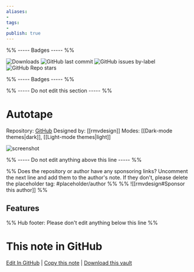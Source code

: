 ```yaml
---
aliases:
- 
tags: 
- 
publish: true
---
```


%% ----- Badges ----- %%

![Downloads](https://img.shields.io/badge/downloads-6912-573E7A?style=for-the-badge&logo=)
![GitHub last commit](https://img.shields.io/github/last-commit/rmvdesign/autotape-theme?color=573E7A&label=last%20update&logo=github&style=for-the-badge)
![GitHub issues by-label](https://img.shields.io/github/issues/rmvdesign/autotape-theme/help%20wanted?color=573E7A&logo=github&style=for-the-badge) 
![GitHub Repo stars](https://img.shields.io/github/stars/rmvdesign/autotape-theme?color=573E7A&logo=github&style=for-the-badge)

%% ----- Badges ----- %%

%% ----- Do not edit this section ----- %%

# Autotape

Repository: [GitHub](https://github.com/rmvdesign/autotape-theme)
Designed by: [[rmvdesign]]
Modes: [[Dark-mode themes|dark]], [[Light-mode themes|light]]



![screenshot](https://github.com/rmvdesign/autotape-theme/raw/HEAD/Screen.png)

%% ----- Do not edit anything above this line ----- %% 

%% Does the repository or author have any sponsoring links? Uncomment the next line and add them to the author's note. If they don't, please delete the placeholder tag: #placeholder/author %%
%% ![[rmvdesign#Sponsor this author]] %%


## Features



%% Hub footer: Please don't edit anything below this line %%

# This note in GitHub

<span class="git-footer">[Edit In GitHub](https://github.dev/obsidian-community/obsidian-hub/blob/main/02%20-%20Community%20Expansions/02.05%20All%20Community%20Expansions/Themes/Autotape.md "git-hub-edit-note") | [Copy this note](https://raw.githubusercontent.com/obsidian-community/obsidian-hub/main/02%20-%20Community%20Expansions/02.05%20All%20Community%20Expansions/Themes/Autotape.md "git-hub-copy-note") | [Download this vault](https://github.com/obsidian-community/obsidian-hub/archive/refs/heads/main.zip "git-hub-download-vault") </span>
